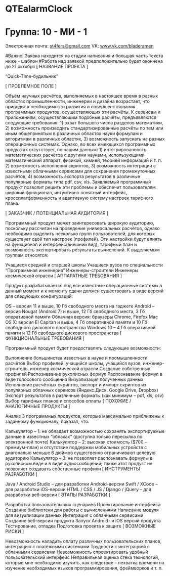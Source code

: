 # QTEalarmClock
# Группа: 10 - МИ - 1
Электронная почта: st4fers@gmail.com
VK: www.vk.com/bladeramen

#Важно! Заявка находится на стадии написания и большая часть текста ниже - шаблон
#Работа над заявкой предположительно будет окончена до 21 октября
[ НАЗВАНИЕ ПРОЕКТА ]

“Quick-Time-будильник”

[ ПРОБЛЕМНОЕ ПОЛЕ ]

Объём научных расчётов, выполняемых в настоящее время в разных областях промышленности, инженерии и дизайна возрастает, что приводит к необходимости развития и совершенствования программных продуктов, осуществляющих эти расчёты. К сервисам и приложениям, осуществляющим подобные расчёты, предъявляются следующие требования: 1) охват большого числа разделов математики, 2) возможность производить стандартизированные расчёты по тем или иным общепринятым в различных областях науки формулам и алгоритмам в различных областях, 3) возможность запускать на разных операционных системах. Однако, во всех имеющихся программных продуктах отсутствует, по нашим данным: 1) интегрированность математических расчётов с другими науками, использующими математический аппарат: физикой, химией, теорией информаций и т. п. 2) возможность исполнения скриптов, 3) возможность интеграции с известными облачными сервисами для сохранения промежуточных расчётов, 4) возможность экспорта результатов в различные популярные форматы типа pdf, csv, xls. Заявляемый программный продукт позволит решить эти проблемы и обеспечит пользователям широкий функционал, интуитивно понятный интерфейс, кроссплатформенность и адаптивную систему настроек тарифного плана.

[ ЗАКАЗЧИК / ПОТЕНЦИАЛЬНАЯ АУДИТОРИЯ ]

Программный продукт может заинтересовать широкую аудиторию, поскольку рассчитан на проведение универсальных расчётов, однако необходимо выделить несколько групп пользователей, для которых существует свой тип настроек (профилей). Эти настройки будут влиять на функционал и интерфейс(внешний вид), тарифный план и возможность экспортировать результаты вычислений. К выделяемым группам относятся:

Учащиеся средней и старшей школы
Учащиеся вузов по специальности “Программная инженерия”
Инженеры-строители
Инженеры космической отрасли
[ АППАРАТНЫЕ ТРЕБОВАНИЯ ]

Продукт разрабатывается под все известные операционные системы в данный момент и к моменту сдачи должен существовать в виде версий для следующих конфигураций:

OS – версия 11 и выше, 10 Гб свободного места на гаджете
Android – версия Nougat (Android 7) и выше, 12 Гб свободного места, 3 Гб оперативной памяти
Облачная версия: браузеры Chrome, Firefox
Mac OS X: версия El Capitan и выше, 4 Гб оперативной памяти и 10 Гб свободного дискового пространства
Windows 10 – 4 Гб оперативной памяти и 12 Гб свободного дискового пространства
[ ФУНКЦИОНАЛЬНЫЕ ТРЕБОВАНИЯ ]

Программный продукт будет предоставлять следующие возможности:

Выполнение большинства известных в науке и промышленности расчётов
Выбор профилей: учащийся школы, учащийся вузов, инженер-строитель, инженер космической отрасли
Создание собственных профилей
Распознавание рукописных формул
Распознавание формул в виде голосового сообщения
Визуализация полученных данных
Исполнение расчётных скриптов, экспорт и импорт скриптов из популярных облачных сервисов (Яндекс.Диск, Google Drive, Dropbox)
Экспорт результатов в различные форматы (как минимум – pdf, xls, csv)
Выбор тарифных планов и способов оплаты
[ ПОХОЖИЕ / АНАЛОГИЧНЫЕ ПРОДУКТЫ ]

Анализ 3 программных продуктов, которые максимально приближены к заданному функционалу, показал, что:

Калькулятор – 1: не обладает возможностью сохранять экспортируемые данные в известных “облаках“ (доступна только пересылка по электронной почте)
Калькулятор – 2: высокая стоимость ($700 – премиум-план) и отсутствие поддержки мобильных устройств с диагональю меньше 6 дюймов существенно ограничивают целевую аудиторию
Калькулятор – 3: не позволяет распознавать формулы в рукописном виде и в виде аудиосообщений; также этот продукт не позволяет создавать собственные профили
[ ИНСТРУМЕНТЫ РАЗРАБОТКИ ]

Java / Android Studio – для разработки Android-версии
Swift / XCode – для разработки iOS-версии
HTML / CSS / JS / Django / jQuery – для разработки веб-версии
[ ЭТАПЫ РАЗРАБОТКИ ]

Разработка пользовательских сценариев
Проектирование интерфейса
Создание библиотеки для работы с вычислениями
Написание модуля для визуализации данных
Интеграция с облачными сервисами
Создание веб-версии продукта
Запуск Android- и iOS версий продукта
Тестирование, отладка
Подготовка проекта к защите
[ ВОЗМОЖНЫЕ РИСКИ ]

Невозможность наладить оплату различных пользовательских планов, интеграцию с платёжными системами
Трудности с интеграцией с облачными сервисами
Невозможность спроектировать удобный пользовательский интерфейс
Неправильная оценка стека технологий, которые мне необходимо изучить, как следствие – нехватка времени на изучение необходимых языков программирования, фреймворков и т. п.
